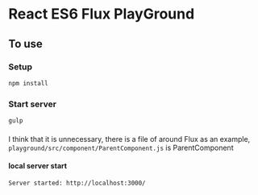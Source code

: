 # React ES6 Flux PlayGround

## To use

### Setup

```sh
npm install
```

### Start server

```sh
gulp
```

####
I think that it is unnecessary, there is a file of around Flux as an example,
```playground/src/component/ParentComponent.js``` is ParentComponent

#### local server start
```Server started: http://localhost:3000/```
